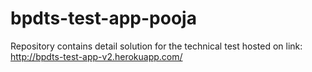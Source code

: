 # bpdts-test-app-pooja
Repository contains detail solution for the technical test hosted on link: http://bpdts-test-app-v2.herokuapp.com/
